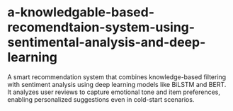 # a-knowledgable-based-recomendtaion-system-using-sentimental-analysis-and-deep-learning
A smart recommendation system that combines knowledge-based filtering with sentiment analysis using deep learning models like BiLSTM and BERT. It analyzes user reviews to capture emotional tone and item preferences, enabling personalized suggestions even in cold-start scenarios.

